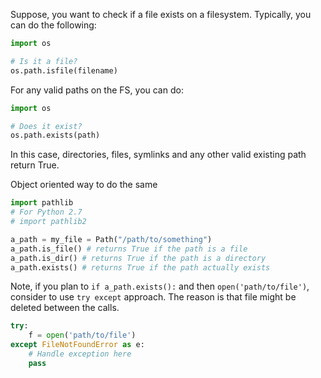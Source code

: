 Suppose, you want to check if a file exists on a filesystem. Typically, you can do the following:
```python
import os

# Is it a file?
os.path.isfile(filename) 
```

For any valid paths on the FS, you can do:

```python
import os

# Does it exist?
os.path.exists(path) 
```

In this case, directories, files, symlinks and any other valid existing path return True.

Object oriented way to do the same

```python
import pathlib
# For Python 2.7
# import pathlib2

a_path = my_file = Path("/path/to/something")
a_path.is_file() # returns True if the path is a file
a_path.is_dir() # returns True if the path is a directory
a_path.exists() # returns True if the path actually exists
```

Note, if you plan to `if a_path.exists():` and then `open('path/to/file')`, consider to use `try except` approach. The reason is that file might be deleted between the calls.

```python
try:
    f = open('path/to/file')
except FileNotFoundError as e:
    # Handle exception here
    pass
```


